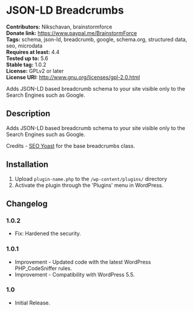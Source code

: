 # JSON-LD Breadcrumbs #
**Contributors:** Nikschavan, brainstormforce  
**Donate link:** https://www.paypal.me/BrainstormForce  
**Tags:** schema, json-ld, breadcrumb, google, schema.org, structured data, seo, microdata  
**Requires at least:** 4.4  
**Tested up to:** 5.6  
**Stable tag:** 1.0.2  
**License:** GPLv2 or later  
**License URI:** http://www.gnu.org/licenses/gpl-2.0.html  

Adds JSON-LD based breadcrumb schema to your site visible only to the Search Engines such as Google.

## Description ##

Adds JSON-LD based breadcrumb schema to your site visible only to the Search Engines such as Google.

Credits - [SEO Yoast](https://github.com/Yoast/wordpress-seo/blob/trunk/frontend/class-breadcrumbs.php) for the base breadcrumbs class.

## Installation ##

1. Upload `plugin-name.php` to the `/wp-content/plugins/` directory
1. Activate the plugin through the 'Plugins' menu in WordPress.

## Changelog ##

### 1.0.2 ###
* Fix: Hardened the security.

### 1.0.1 ###
* Improvement - Updated code with the latest WordPress PHP_CodeSniffer rules.
* Improvement - Compatibility with WordPress 5.5.

### 1.0 ###
* Initial Release.

